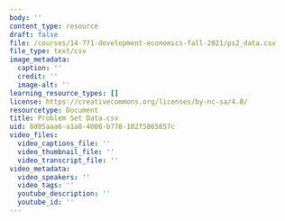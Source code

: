```yaml
---
body: ''
content_type: resource
draft: false
file: /courses/14-771-development-economics-fall-2021/ps2_data.csv
file_type: text/csv
image_metadata:
  caption: ''
  credit: ''
  image-alt: ''
learning_resource_types: []
license: https://creativecommons.org/licenses/by-nc-sa/4.0/
resourcetype: Document
title: Problem Set Data.csv
uid: 8d05aaa6-a1a8-4008-b778-102f5865657c
video_files:
  video_captions_file: ''
  video_thumbnail_file: ''
  video_transcript_file: ''
video_metadata:
  video_speakers: ''
  video_tags: ''
  youtube_description: ''
  youtube_id: ''
---
```

